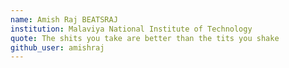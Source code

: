```yaml
---
name: Amish Raj BEATSRAJ
institution: Malaviya National Institute of Technology
quote: The shits you take are better than the tits you shake
github_user: amishraj
---
```

